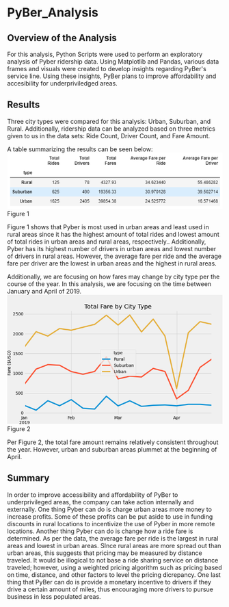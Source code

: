 # PyBer_Analysis
## Overview of the Analysis
For this analysis, Python Scripts were used to perform an exploratory analysis of Pyber ridership data. Using Matplotlib and Pandas, various data frames and visuals were created to develop insights regarding PyBer's service line. Using these insights, PyBer plans to improve affordability and accesibility for underpriviledged areas. 

## Results
Three city types were compared for this analysis: Urban, Suburban, and Rural. Additionally, ridership data can be analyzed based on three metrics given to us in the data sets: Ride Count, Driver Count, and Fare Amount.

A table summarizing the results can be seen below:
![PyBerSummaryTable](PyBerSummaryTable.PNG)
Figure 1

Figure 1 shows that Pyber is most used in urban areas and least used in rural areas since it has the highest amount of total rides and lowest amount of total rides in urban areas and rural areas, respectively.. Additionally, Pyber has its highest number of drivers in urban areas and lowest number of drivers in rural areas. However, the average fare per ride and the average fare per driver are the lowest in urban areas and the highest in rural areas.

Additionally, we are focusing on how fares may change by city type per the course of the year. In this analysis, we are focusing on the time between January and April of 2019.
![Pyber_fare_summary.png](PyBer_fare_summary.png)
Figure 2
 
 Per Figure 2, the total fare amount remains relatively consistent throughout the year. However, urban and suburban areas plummet at the beginning of April.


## Summary
In order to improve accessibility and affordability of PyBer to underprivileged areas, the company can take action internally and externally. One thing Pyber can do is charge urban areas more money to increase profits. Some of these profits can be put aside to use in funding  discounts in rural locations to incentivize the use of Pyber in more remote locations. Another thing Pyber can do is change how a ride fare is determined. As per the data, the average fare per ride is the largest in rural areas and lowest in urban areas. SInce rural areas are more spread out than urban areas, this suggests that pricing may be measured by distance traveled. It would be illogical to not base a ride sharing service on distance traveled; however, using a weighted pricing algorithm such as pricing based on time, distance, and other factors to level the pricing dicrepancy. One last thing that PyBer can do is provide a monetary incentive to drivers if they drive a certain amount of miles, thus encouraging more drivers to pursue business in less populated areas.
